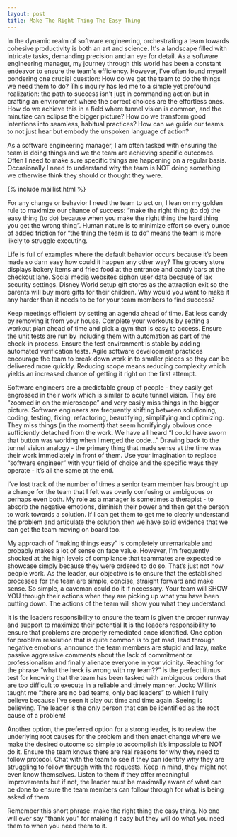 ```yaml
---
layout: post
title: Make The Right Thing The Easy Thing
---
```


In the dynamic realm of software engineering, orchestrating a team towards cohesive productivity is both an art and science. It's a landscape filled with intricate tasks, demanding precision and an eye for detail. As a software engineering manager, my journey through this world has been a constant endeavor to ensure the team's efficiency. However, I've often found myself pondering one crucial question: How do we get the team to do the things we need them to do? This inquiry has led me to a simple yet profound realization: the path to success isn't just in commanding action but in crafting an environment where the correct choices are the effortless ones. How do we achieve this in a field where tunnel vision is common, and the minutiae can eclipse the bigger picture? How do we transform good intentions into seamless, habitual practices? How can we guide our teams to not just hear but embody the unspoken language of action?

As a software engineering manager, I am often tasked with ensuring the team is doing things and we the team are achieving specific outcomes. Often I need to make sure specific things are happening on a regular basis. Occasionally I need to understand why the team is NOT doing something we otherwise think they should or thought they were.

{% include maillist.html %}

For any change or behavior I need the team to act on, I lean on my golden rule to maximize our chance of success: “make the right thing (to do) the easy thing (to do) because when you make the right thing the hard thing you get the wrong thing”. Human nature is to minimize effort so every ounce of added friction for “the thing the team is to do” means the team is more likely to struggle executing.

Life is full of examples where the default behavior occurs because it’s been made so darn easy how could it happen any other way? The grocery store displays bakery items and fried food at the entrance and candy bars at the checkout lane. Social media websites siphon user data because of lax security settings. Disney World setup gift stores as the attraction exit so the parents will buy more gifts for their children. Why would you want to make it any harder than it needs to be for your team members to find success?

Keep meetings efficient by setting an agenda ahead of time. Eat less candy by removing it from your house. Complete your workouts by setting a workout plan ahead of time and pick a gym that is easy to access. Ensure the unit tests are run by including them with automation as part of the check-in process. Ensure the test environment is stable by adding automated verification tests. Agile software development practices encourage the team to break down work in to smaller pieces so they can be delivered more quickly. Reducing scope means reducing complexity which yields an increased chance of getting it right on the first attempt.

Software engineers are a predictable group of people - they easily get engrossed in their work which is similar to acute tunnel vision. They are “zoomed in on the microscope” and very easily miss things in the bigger picture. Software engineers are frequently shifting between solutioning, coding, testing, fixing, refactoring, beautifying, simplifying and optimizing. They miss things (in the moment) that seem horrifyingly obvious once sufficiently detached from the work. We have all heard “I could have sworn that button was working when I merged the code…” Drawing back to the tunnel vision analogy - the primary thing that made sense at the time was their work immediately in front of them. Use your imagination to replace “software engineer” with your field of choice and the specific ways they operate - it’s all the same at the end.

I’ve lost track of the number of times a senior team member has brought up a change for the team that I felt was overly confusing or ambiguous or perhaps even both. My role as a manager is sometimes a therapist - to absorb the negative emotions, diminish their power and then get the person to work towards a solution. If I can get them to get me to clearly understand the problem and articulate the solution then we have solid evidence that we can get the team moving on board too.

My approach of “making things easy” is completely unremarkable and probably makes a lot of sense on face value. However, I’m frequently shocked at the high levels of compliance that teammates are expected to showcase simply because they were ordered to do so. That’s just not how people work. As the leader, our objective is to ensure that the established processes for the team are simple, concise, straight forward and make sense. So simple, a caveman could do it if necessary. Your team will SHOW YOU through their actions when they are picking up what you have been putting down. The actions of the team will show you what they understand.

It is the leaders responsibility to ensure the team is given the proper runway and support to maximize their potential It is the leaders responsibility to ensure that problems are properly remediated once identified. One option for problem resolution that is quite common is to get mad, lead through negative emotions, announce the team members are stupid and lazy, make passive aggressive comments about the lack of commitment or professionalism and finally alienate everyone in your vicinity. Reaching for the phrase “what the heck is wrong with my team??” is the perfect litmus test for knowing that the team has been tasked with ambiguous orders that are too difficult to execute in a reliable and timely manner. Jocko Willink taught me “there are no bad teams, only bad leaders” to which I fully believe because I’ve seen it play out time and time again. Seeing is believing. The leader is the only person that can be identified as the root cause of a problem!

Another option, the preferred option for a strong leader, is to review the underlying root causes for the problem and then enact change where we make the desired outcome so simple to accomplish it’s impossible to NOT do it. Ensure the team knows there are real reasons for why they need to follow protocol. Chat with the team to see if they can identify why they are struggling to follow through with the requests. Keep in mind, they might not even know themselves. Listen to them if they offer meaningful improvements but if not, the leader must be maximally aware of what can be done to ensure the team members can follow through for what is being asked of them.

Remember this short phrase: make the right thing the easy thing. No one will ever say “thank you” for making it easy but they will do what you need them to when you need them to it.
